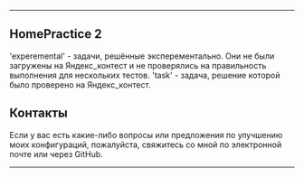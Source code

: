 ---

## HomePractice 2

'experemental' - задачи, решённые эксперементально. Они не были загружены на Яндекс_контест и не проверялись на правильность выполнения для нескольких тестов.
'task' - задача, решение которой было проверено на Яндекс_контест.

## Контакты

Если у вас есть какие-либо вопросы или предложения по улучшению моих конфигураций, пожалуйста, свяжитесь со мной по электронной почте или через GitHub. 

---